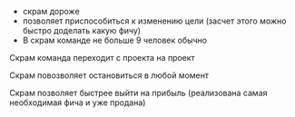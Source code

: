 -   скрам дороже
-   позволяет приспособиться к изменению цели (засчет этого можно быстро доделать какую фичу)
-   В скрам команде не больше 9 человек обычно

Скрам команда переходит с проекта на проект
    
Скрам повозволяет остановиться в любой момент
    
Скрам позволяет быстрее выйти на прибыль (реализована самая необходимая фича и уже продана)